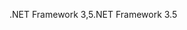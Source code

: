 <span data-ttu-id="38ff8-101">.NET Framework 3,5</span><span class="sxs-lookup"><span data-stu-id="38ff8-101">.NET Framework 3.5</span></span>